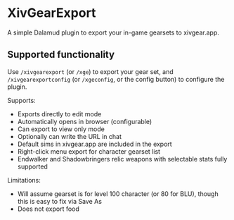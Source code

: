 # XivGearExport

A simple Dalamud plugin to export your in-game gearsets to xivgear.app.

## Supported functionality

Use `/xivgearexport` (or `/xge`) to export your gear set, and `/xivgearexportconfig` (or `/xgeconfig`, or the config button) to configure the plugin.

Supports:
- Exports directly to edit mode
- Automatically opens in browser (configurable)
- Can export to view only mode
- Optionally can write the URL in chat
- Default sims in xivgear.app are included in the export
- Right-click menu export for character gearset list
- Endwalker and Shadowbringers relic weapons with selectable stats fully supported

Limitations:
- Will assume gearset is for level 100 character (or 80 for BLU), though this is easy to fix via Save As
- Does not export food